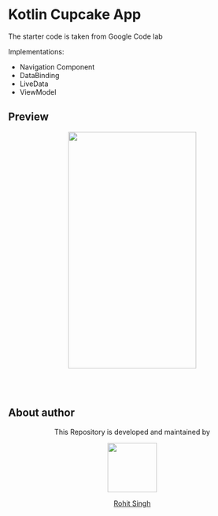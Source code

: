 # Kotlin Cupcake App

The starter code is taken from Google Code lab      

Implementations:  

 - Navigation Component
 - DataBinding
 - LiveData
 - ViewModel

## Preview

<p align="center">
  <img width="260" height="480" src="https://user-images.githubusercontent.com/11274840/122846785-6e872500-d2bb-11eb-94a9-8313d469b69b.png">
</p>

</br></br>
## About author
<p align="center">This Repository is developed and maintained by </p>
<p align="center">
  <a href="https://stackoverflow.com/users/4700156/rohit-singh?tab=profile"><img width="100" height="100" src="https://user-images.githubusercontent.com/11274840/30627155-38952a30-9dec-11e7-9072-a00d9a86bdb8.gif">
</p></a>
<a href="https://stackoverflow.com/users/4700156/rohit-singh?tab=profile">
<p align="center">
  Rohit Singh
</p>
</a>
